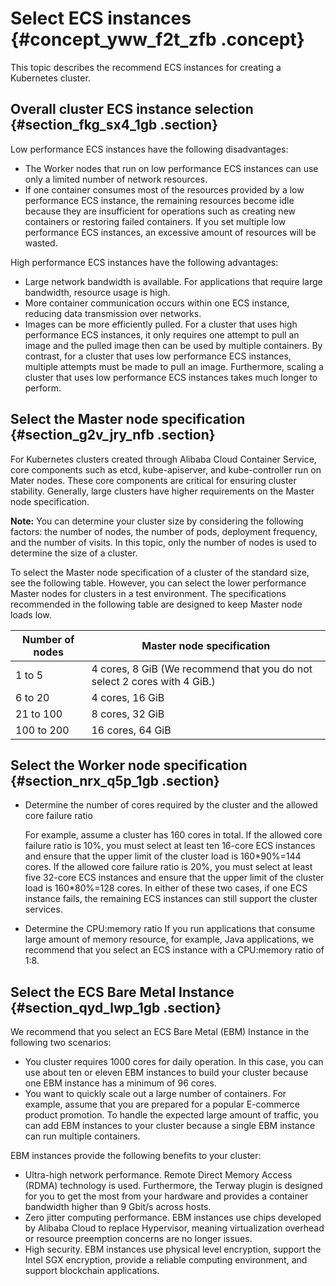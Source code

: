 # Select ECS instances {#concept_yww_f2t_zfb .concept}

This topic describes the recommend ECS instances for creating a Kubernetes cluster.

## Overall cluster ECS instance selection {#section_fkg_sx4_1gb .section}

Low performance ECS instances have the following disadvantages:

-   The Worker nodes that run on low performance ECS instances can use only a limited number of network resources.
-   If one container consumes most of the resources provided by a low performance ECS instance, the remaining resources become idle because they are insufficient for operations such as creating new containers or restoring failed containers. If you set multiple low performance ECS instances, an excessive amount of resources will be wasted.

High performance ECS instances have the following advantages:

-   Large network bandwidth is available. For applications that require large bandwidth, resource usage is high.
-   More container communication occurs within one ECS instance, reducing data transmission over networks.
-   Images can be more efficiently pulled. For a cluster that uses high performance ECS instances, it only requires one attempt to pull an image and the pulled image then can be used by multiple containers. By contrast, for a cluster that uses low performance ECS instances, multiple attempts must be made to pull an image. Furthermore, scaling a cluster that uses low performance ECS instances takes much longer to perform.

## Select the Master node specification {#section_g2v_jry_nfb .section}

For Kubernetes clusters created through Alibaba Cloud Container Service, core components such as etcd, kube-apiserver, and kube-controller run on Mater nodes. These core components are critical for ensuring cluster stability. Generally, large clusters have higher requirements on the Master node specification.

**Note:** You can determine your cluster size by considering the following factors: the number of nodes, the number of pods, deployment frequency, and the number of visits. In this topic, only the number of nodes is used to determine the size of a cluster.

To select the Master node specification of a cluster of the standard size, see the following table. However, you can select the lower performance Master nodes for clusters in a test environment. The specifications recommended in the following table are designed to keep Master node loads low.

|Number of nodes|Master node specification|
|---------------|-------------------------|
|1 to 5|4 cores, 8 GiB \(We recommend that you do not select 2 cores with 4 GiB.\)|
|6 to 20|4 cores, 16 GiB|
|21 to 100|8 cores, 32 GiB|
|100 to 200|16 cores, 64 GiB|

## Select the Worker node specification {#section_nrx_q5p_1gb .section}

-   Determine the number of cores required by the cluster and the allowed core failure ratio

    For example, assume a cluster has 160 cores in total. If the allowed core failure ratio is 10%, you must select at least ten 16-core ECS instances and ensure that the upper limit of the cluster load is 160\*90%=144 cores. If the allowed core failure ratio is 20%, you must select at least five 32-core ECS instances and ensure that the upper limit of the cluster load is 160\*80%=128 cores. In either of these two cases, if one ECS instance fails, the remaining ECS instances can still support the cluster services.

-   Determine the CPU:memory ratio If you run applications that consume large amount of memory resource, for example, Java applications, we recommend that you select an ECS instance with a CPU:memory ratio of 1:8.

## Select the ECS Bare Metal Instance {#section_qyd_lwp_1gb .section}

We recommend that you select an ECS Bare Metal \(EBM\) Instance in the following two scenarios:

-   You cluster requires 1000 cores for daily operation. In this case, you can use about ten or eleven EBM instances to build your cluster because one EBM instance has a minimum of 96 cores.
-   You want to quickly scale out a large number of containers. For example, assume that you are prepared for a popular E-commerce product promotion. To handle the expected large amount of traffic, you can add EBM instances to your cluster because a single EBM instance can run multiple containers.

EBM instances provide the following benefits to your cluster:

-   Ultra-high network performance. Remote Direct Memory Access \(RDMA\) technology is used. Furthermore, the Terway plugin is designed for you to get the most from your hardware and provides a container bandwidth higher than 9 Gbit/s across hosts.
-   Zero jitter computing performance. EBM instances use chips developed by Alibaba Cloud to replace Hypervisor, meaning virtualization overhead or resource preemption concerns are no longer issues.
-   High security. EBM instances use physical level encryption, support the Intel SGX encryption, provide a reliable computing environment, and support blockchain applications.

